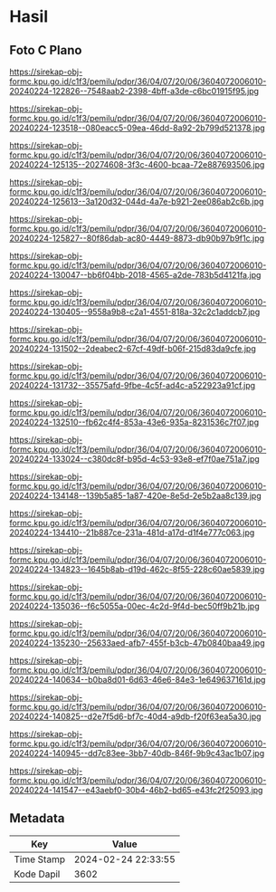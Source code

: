 # Hasil

## Foto C Plano

https://sirekap-obj-formc.kpu.go.id/c1f3/pemilu/pdpr/36/04/07/20/06/3604072006010-20240224-122826--7548aab2-2398-4bff-a3de-c6bc01915f95.jpg

https://sirekap-obj-formc.kpu.go.id/c1f3/pemilu/pdpr/36/04/07/20/06/3604072006010-20240224-123518--080eacc5-09ea-46dd-8a92-2b799d521378.jpg

https://sirekap-obj-formc.kpu.go.id/c1f3/pemilu/pdpr/36/04/07/20/06/3604072006010-20240224-125135--20274608-3f3c-4600-bcaa-72e887693506.jpg

https://sirekap-obj-formc.kpu.go.id/c1f3/pemilu/pdpr/36/04/07/20/06/3604072006010-20240224-125613--3a120d32-044d-4a7e-b921-2ee086ab2c6b.jpg

https://sirekap-obj-formc.kpu.go.id/c1f3/pemilu/pdpr/36/04/07/20/06/3604072006010-20240224-125827--80f86dab-ac80-4449-8873-db90b97b9f1c.jpg

https://sirekap-obj-formc.kpu.go.id/c1f3/pemilu/pdpr/36/04/07/20/06/3604072006010-20240224-130047--bb6f04bb-2018-4565-a2de-783b5d4121fa.jpg

https://sirekap-obj-formc.kpu.go.id/c1f3/pemilu/pdpr/36/04/07/20/06/3604072006010-20240224-130405--9558a9b8-c2a1-4551-818a-32c2c1addcb7.jpg

https://sirekap-obj-formc.kpu.go.id/c1f3/pemilu/pdpr/36/04/07/20/06/3604072006010-20240224-131502--2deabec2-67cf-49df-b06f-215d83da9cfe.jpg

https://sirekap-obj-formc.kpu.go.id/c1f3/pemilu/pdpr/36/04/07/20/06/3604072006010-20240224-131732--35575afd-9fbe-4c5f-ad4c-a522923a91cf.jpg

https://sirekap-obj-formc.kpu.go.id/c1f3/pemilu/pdpr/36/04/07/20/06/3604072006010-20240224-132510--fb62c4f4-853a-43e6-935a-8231536c7f07.jpg

https://sirekap-obj-formc.kpu.go.id/c1f3/pemilu/pdpr/36/04/07/20/06/3604072006010-20240224-133024--c380dc8f-b95d-4c53-93e8-ef7f0ae751a7.jpg

https://sirekap-obj-formc.kpu.go.id/c1f3/pemilu/pdpr/36/04/07/20/06/3604072006010-20240224-134148--139b5a85-1a87-420e-8e5d-2e5b2aa8c139.jpg

https://sirekap-obj-formc.kpu.go.id/c1f3/pemilu/pdpr/36/04/07/20/06/3604072006010-20240224-134410--21b887ce-231a-481d-a17d-d1f4e777c063.jpg

https://sirekap-obj-formc.kpu.go.id/c1f3/pemilu/pdpr/36/04/07/20/06/3604072006010-20240224-134823--1645b8ab-d19d-462c-8f55-228c60ae5839.jpg

https://sirekap-obj-formc.kpu.go.id/c1f3/pemilu/pdpr/36/04/07/20/06/3604072006010-20240224-135036--f6c5055a-00ec-4c2d-9f4d-bec50ff9b21b.jpg

https://sirekap-obj-formc.kpu.go.id/c1f3/pemilu/pdpr/36/04/07/20/06/3604072006010-20240224-135230--25633aed-afb7-455f-b3cb-47b0840baa49.jpg

https://sirekap-obj-formc.kpu.go.id/c1f3/pemilu/pdpr/36/04/07/20/06/3604072006010-20240224-140634--b0ba8d01-6d63-46e6-84e3-1e649637161d.jpg

https://sirekap-obj-formc.kpu.go.id/c1f3/pemilu/pdpr/36/04/07/20/06/3604072006010-20240224-140825--d2e7f5d6-bf7c-40d4-a9db-f20f63ea5a30.jpg

https://sirekap-obj-formc.kpu.go.id/c1f3/pemilu/pdpr/36/04/07/20/06/3604072006010-20240224-140945--dd7c83ee-3bb7-40db-846f-9b9c43ac1b07.jpg

https://sirekap-obj-formc.kpu.go.id/c1f3/pemilu/pdpr/36/04/07/20/06/3604072006010-20240224-141547--e43aebf0-30b4-46b2-bd65-e43fc2f25093.jpg


## Metadata

| Key        | Value               |
| ---------- | ------------------- |
| Time Stamp | 2024-02-24 22:33:55 |
| Kode Dapil | 3602                |



